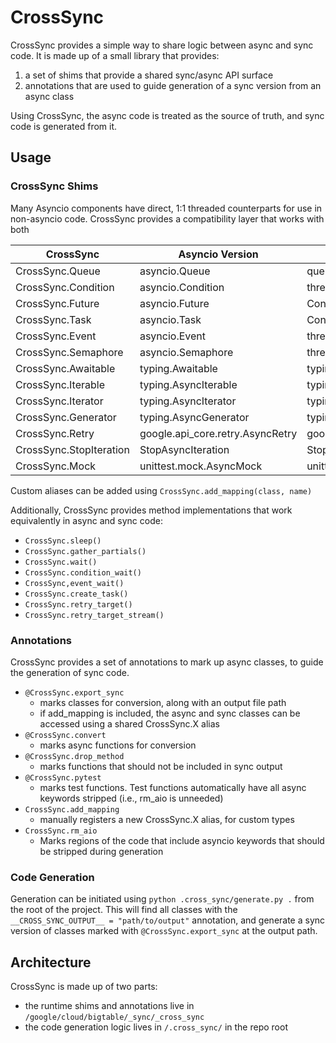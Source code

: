 # CrossSync

CrossSync provides a simple way to share logic between async and sync code.
It is made up of a small library that provides:
1. a set of shims that provide a shared sync/async API surface
2. annotations that are used to guide generation of a sync version from an async class

Using CrossSync, the async code is treated as the source of truth, and sync code is generated from it.

## Usage

### CrossSync Shims

Many Asyncio components have direct, 1:1 threaded counterparts for use in non-asyncio code. CrossSync
provides a compatibility layer that works with both

| CrossSync | Asyncio Version | Sync Version |
| --- | --- | --- |
| CrossSync.Queue | asyncio.Queue | queue.Queue |
| CrossSync.Condition | asyncio.Condition | threading.Condition |
| CrossSync.Future | asyncio.Future | Concurrent.futures.Future |
| CrossSync.Task | asyncio.Task | Concurrent.futures.Future |
| CrossSync.Event | asyncio.Event | threading.Event |
| CrossSync.Semaphore | asyncio.Semaphore | threading.Semaphore |
| CrossSync.Awaitable | typing.Awaitable | typing.Union (no-op type) |
| CrossSync.Iterable | typing.AsyncIterable | typing.Iterable |
| CrossSync.Iterator | typing.AsyncIterator | typing.Iterator |
| CrossSync.Generator | typing.AsyncGenerator | typing.Generator |
| CrossSync.Retry | google.api_core.retry.AsyncRetry | google.api_core.retry.Retry |
| CrossSync.StopIteration | StopAsyncIteration | StopIteration |
| CrossSync.Mock | unittest.mock.AsyncMock | unittest.mock.Mock |

Custom aliases can be added using `CrossSync.add_mapping(class, name)`

Additionally, CrossSync provides method implementations that work equivalently in async and sync code:
- `CrossSync.sleep()`
- `CrossSync.gather_partials()`
- `CrossSync.wait()`
- `CrossSync.condition_wait()`
- `CrossSync,event_wait()`
- `CrossSync.create_task()`
- `CrossSync.retry_target()`
- `CrossSync.retry_target_stream()`

### Annotations

CrossSync provides a set of annotations to mark up async classes, to guide the generation of sync code.

- `@CrossSync.export_sync`
  - marks classes for conversion, along with an output file path
  - if add_mapping is included, the async and sync classes can be accessed using a shared CrossSync.X alias
- `@CrossSync.convert`
  - marks async functions for conversion
- `@CrossSync.drop_method`
  - marks functions that should not be included in sync output
- `@CrossSync.pytest`
  - marks test functions. Test functions automatically have all async keywords stripped (i.e., rm_aio is unneeded)
- `CrossSync.add_mapping`
  - manually registers a new CrossSync.X alias, for custom types
- `CrossSync.rm_aio`
  - Marks regions of the code that include asyncio keywords that should be stripped during generation

### Code Generation

Generation can be initiated using `python .cross_sync/generate.py .` 
from the root of the project. This will find all classes with the `__CROSS_SYNC_OUTPUT__ = "path/to/output"` 
annotation, and generate a sync version of classes marked with `@CrossSync.export_sync` at the output path.

## Architecture

CrossSync is made up of two parts:
- the runtime shims and annotations live in `/google/cloud/bigtable/_sync/_cross_sync`
- the code generation logic lives in `/.cross_sync/` in the repo root
